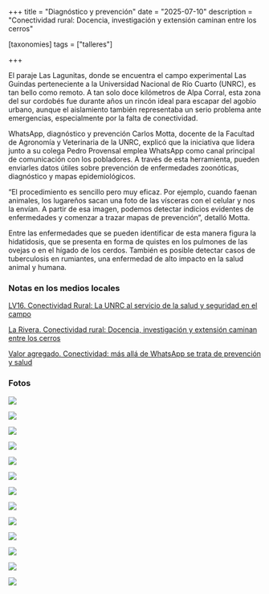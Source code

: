 +++
title = "Diagnóstico y prevención"
date = "2025-07-10"
description = "Conectividad rural: Docencia, investigación y extensión caminan entre los cerros"

[taxonomies]
tags = ["talleres"]

+++

El paraje Las Lagunitas, donde se encuentra el campo experimental Las Guindas perteneciente a la Universidad Nacional de Río Cuarto (UNRC), es tan bello como remoto. A tan solo doce kilómetros de Alpa Corral, esta zona del sur cordobés fue durante años un rincón ideal para escapar del agobio urbano, aunque el aislamiento también representaba un serio problema ante emergencias, especialmente por la falta de conectividad.

WhatsApp, diagnóstico y prevención
Carlos Motta, docente de la Facultad de Agronomía y Veterinaria de la UNRC, explicó  que la iniciativa que lidera junto a su colega Pedro Provensal emplea WhatsApp como canal principal de comunicación con los pobladores. A través de esta herramienta, pueden enviarles datos útiles sobre prevención de enfermedades zoonóticas, diagnóstico y mapas epidemiológicos.

“El procedimiento es sencillo pero muy eficaz. Por ejemplo, cuando faenan animales, los lugareños sacan una foto de las vísceras con el celular y nos la envían. A partir de esa imagen, podemos detectar indicios evidentes de enfermedades y comenzar a trazar mapas de prevención”, detalló Motta.

Entre las enfermedades que se pueden identificar de esta manera figura la hidatidosis, que se presenta en forma de quistes en los pulmones de las ovejas o en el hígado de los cerdos. También es posible detectar casos de tuberculosis en rumiantes, una enfermedad de alto impacto en la salud animal y humana.

### Notas en los medios locales

[LV16. Conectividad Rural: La UNRC al servicio de la salud y seguridad en el campo](https://www.lv16.com.ar/sg/nota-203403/conectividad-rural-la-unrc-al-servicio-de-la-salud-y-seguridad-en-el-campo)

[La Rivera. Conectividad rural: Docencia, investigación y extensión caminan entre los cerros](https://www.lariberaweb.com/conectividad-rural-docencia-investigacion-y-extension-caminan-entre-los-cerros/)

[Valor agregado. Conectividad: más allá de WhatsApp se trata de prevención y salud](https://www.valoragregadoagro.com/2025/06/30/conectividad-mas-alla-del-whatsapp-se-trata-de-prevencion-y-salud/)

### Fotos

![](https://hidatidosis.github.io/fotos/media/large/2025.06.17_encuentro.esc.lagunitas/00_imagen.jpeg)

![](https://hidatidosis.github.io/fotos/media/large/2025.06.17_encuentro.esc.lagunitas/IMG_3896.png)

![](https://hidatidosis.github.io/fotos/media/large/2025.06.17_encuentro.esc.lagunitas/IMG_3898.png)

![](https://hidatidosis.github.io/fotos/media/large/2025.06.17_encuentro.esc.lagunitas/IMG_3900.png)

![](https://hidatidosis.github.io/fotos/media/large/2025.06.17_encuentro.esc.lagunitas/IMG_3905.png)

![](https://hidatidosis.github.io/fotos/media/large/2025.06.17_encuentro.esc.lagunitas/IMG_3906.png)

![](https://hidatidosis.github.io/fotos/media/large/2025.06.17_encuentro.esc.lagunitas/IMG_3907_01.png)

![](https://hidatidosis.github.io/fotos/media/large/2025.06.17_encuentro.esc.lagunitas/IMG_3908.png)

![](https://hidatidosis.github.io/fotos/media/large/2025.06.17_encuentro.esc.lagunitas/IMG_3910.png)

![](https://hidatidosis.github.io/fotos/media/large/2025.06.17_encuentro.esc.lagunitas/IMG_3912_01.png)

![](https://hidatidosis.github.io/fotos/media/large/2025.06.17_encuentro.esc.lagunitas/IMG_3913.png)

![](https://hidatidosis.github.io/fotos/media/large/2025.06.17_encuentro.esc.lagunitas/IMG_3915_01.png)

![](https://hidatidosis.github.io/fotos/media/large/2025.06.17_encuentro.esc.lagunitas/esc.jpg)
